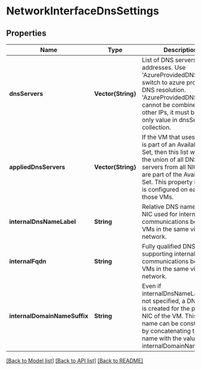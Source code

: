 # NetworkInterfaceDnsSettings


## Properties
Name | Type | Description | Notes
------------ | ------------- | ------------- | -------------
**dnsServers** | **Vector{String}** | List of DNS servers IP addresses. Use &#39;AzureProvidedDNS&#39; to switch to azure provided DNS resolution. &#39;AzureProvidedDNS&#39; value cannot be combined with other IPs, it must be the only value in dnsServers collection. | [optional] [default to nothing]
**appliedDnsServers** | **Vector{String}** | If the VM that uses this NIC is part of an Availability Set, then this list will have the union of all DNS servers from all NICs that are part of the Availability Set. This property is what is configured on each of those VMs. | [optional] [readonly] [default to nothing]
**internalDnsNameLabel** | **String** | Relative DNS name for this NIC used for internal communications between VMs in the same virtual network. | [optional] [default to nothing]
**internalFqdn** | **String** | Fully qualified DNS name supporting internal communications between VMs in the same virtual network. | [optional] [readonly] [default to nothing]
**internalDomainNameSuffix** | **String** | Even if internalDnsNameLabel is not specified, a DNS entry is created for the primary NIC of the VM. This DNS name can be constructed by concatenating the VM name with the value of internalDomainNameSuffix. | [optional] [readonly] [default to nothing]


[[Back to Model list]](../README.md#models) [[Back to API list]](../README.md#api-endpoints) [[Back to README]](../README.md)


